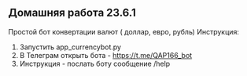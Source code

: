 ## Домашняя работа 23.6.1
Простой бот конвертации валют ( доллар, евро, рубль)
Инструкция:
  1. Запустить app_currencybot.py
  2. В Телеграм открыть бота -  https://t.me/QAP166_bot
  3. Инструкция - послать боту сообщение /help
